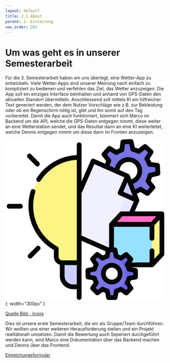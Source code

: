 ```yaml
---
layout: default
title: 2.1 About
parent: 2. Einleitung
nav_order: 201
---
```


# Um was geht es in unserer Semesterarbeit

Für die 3. Semesterarbeit haben wir uns überlegt, eine Wetter-App zu entwickeln. Viele Wetter-Apps sind unserer Meinung nach einfach zu kompliziert zu bedienen und verfehlen das Ziel, das Wetter anzuzeigen. Die App soll ein einziges Interface beinhalten und anhand von GPS-Daten den aktuellen Standort übermitteln. Anschliessend soll mittels KI ein hilfreicher Text generiert werden, der dem Nutzer Vorschläge wie z.B. zur Bekleidung oder ob ein Regenschirm nötig ist, gibt und ihn somit auf den Tag vorbereitet. Damit die App auch funktioniert, kümmert sich Marco im Backend um die API, welche die GPS-Daten entgegen nimmt, diese weiter an eine Wetterstation sendet, und das Resultat dann an eine KI weiterleitet, welche Dennis entgegen nimmt um diese dann im Fronten anzuzeigen.

![Idea](../ressources/icons/idea.png){: width="300px" }

[Quelle Bild - Icons](../anhang/quellen.html#54-icons)

Dies ist unsere erste Semesterarbeit, die wir als Gruppe/Team durchführen. Wir wollten uns einer weiteren Herausforderung stellen und ein Projekt realitätsnah umsetzen.
Damit die Bewertung auch Seperiert durchgeführt werden kann, wird Marco eine Dokumentation über das Backend machen und Dennis über das Frontend.

[Einreichungsformular](../../../ITCNE23_Semesterarbeit_3_Einreichungsformular.pdf)